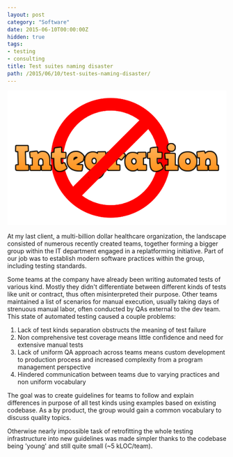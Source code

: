 ```yaml
---
layout: post
category: "Software"
date: 2015-06-10T00:00:00Z
hidden: true
tags:
- testing
- consulting
title: Test suites naming disaster
path: /2015/06/10/test-suites-naming-disaster/
---
```


![no integration](no_integration.png)

At my last client, a multi-billion dollar healthcare organization, the landscape consisted of numerous recently created teams, together forming a bigger group within the IT department engaged in a replatforming initiative. Part of our job was to establish modern software practices within the group, including testing standards.

Some teams at the company have already been writing automated tests of various kind. Mostly they didn't differentiate between different kinds of tests like unit or contract, thus often misinterpreted their purpose. Other teams maintained a list of scenarios for manual execution, usually taking days of strenuous manual labor, often conducted by QAs external to the dev team. This state of automated testing caused a couple problems:

1. Lack of test kinds separation obstructs the meaning of test failure
2. Non comprehensive test coverage means little confidence and need for extensive manual tests
3. Lack of uniform QA approach across teams means custom development to production process and increased complexity from a program management perspective
4. Hindered communication between teams due to varying practices and non uniform vocabulary

The goal was to create guidelines for teams to follow and explain differences in purpose of all test kinds using examples based on existing codebase. As a by product, the group would gain a common vocabulary to discuss quality topics.


Otherwise nearly impossible task of retrofitting the whole testing infrastructure into new guidelines was made simpler thanks to the codebase being 'young' and still quite small (~5 kLOC/team).
